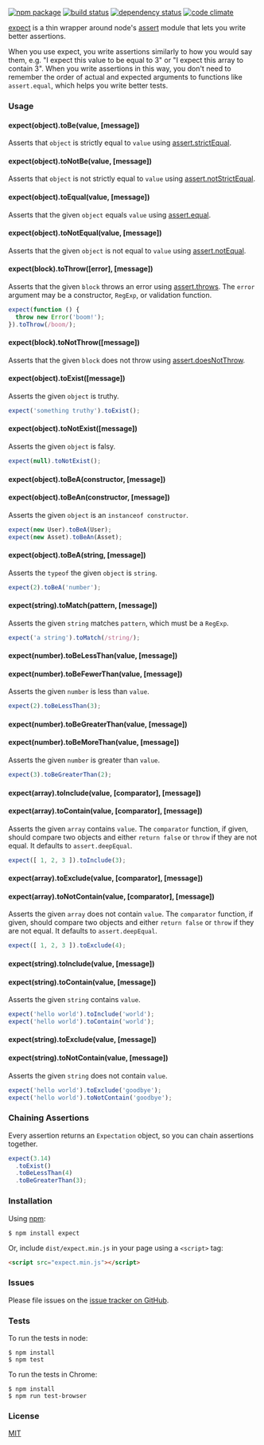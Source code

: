[![npm package](https://img.shields.io/npm/v/expect.svg?style=flat-square)](https://www.npmjs.org/package/expect)
[![build status](https://img.shields.io/travis/mjackson/expect.svg?style=flat-square)](https://travis-ci.org/mjackson/expect)
[![dependency status](https://img.shields.io/david/mjackson/expect.svg?style=flat-square)](https://david-dm.org/mjackson/expect)
[![code climate](https://img.shields.io/codeclimate/github/mjackson/expect.svg?style=flat-square)](https://codeclimate.com/github/mjackson/expect)

[expect](https://github.com/mjackson/expect) is a thin wrapper around node's [assert](http://nodejs.org/api/assert.html) module that lets you write better assertions.

When you use expect, you write assertions similarly to how you would say them, e.g. "I expect this value to be equal to 3" or "I expect this array to contain 3". When you write assertions in this way, you don't need to remember the order of actual and expected arguments to functions like `assert.equal`, which helps you write better tests.

### Usage

#### expect(object).toBe(value, [message])

Asserts that `object` is strictly equal to `value` using [assert.strictEqual](http://nodejs.org/api/assert.html#assert_assert_strictequal_actual_expected_message).

#### expect(object).toNotBe(value, [message])

Asserts that `object` is not strictly equal to `value` using [assert.notStrictEqual](http://nodejs.org/api/assert.html#assert_assert_notstrictequal_actual_expected_message).

#### expect(object).toEqual(value, [message])

Asserts that the given `object` equals `value` using [assert.equal](http://nodejs.org/api/assert.html#assert_assert_equal_actual_expected_message).

#### expect(object).toNotEqual(value, [message])

Asserts that the given `object` is not equal to `value` using [assert.notEqual](http://nodejs.org/api/assert.html#assert_assert_notequal_actual_expected_message).

#### expect(block).toThrow([error], [message])

Asserts that the given `block` throws an error using [assert.throws](http://nodejs.org/api/assert.html#assert_assert_throws_block_error_message). The `error` argument may be a constructor, `RegExp`, or validation function.

```js
expect(function () {
  throw new Error('boom!');
}).toThrow(/boom/);
```

#### expect(block).toNotThrow([message])

Asserts that the given `block` does not throw using [assert.doesNotThrow](http://nodejs.org/api/assert.html#assert_assert_doesnotthrow_block_message).

#### expect(object).toExist([message])

Asserts the given `object` is truthy.

```js
expect('something truthy').toExist();
```

#### expect(object).toNotExist([message])

Asserts the given `object` is falsy.

```js
expect(null).toNotExist();
```

#### expect(object).toBeA(constructor, [message])
#### expect(object).toBeAn(constructor, [message])

Asserts the given `object` is an `instanceof constructor`.

```js
expect(new User).toBeA(User);
expect(new Asset).toBeAn(Asset);
```

#### expect(object).toBeA(string, [message])

Asserts the `typeof` the given `object` is `string`.

```js
expect(2).toBeA('number');
```

#### expect(string).toMatch(pattern, [message])

Asserts the given `string` matches `pattern`, which must be a `RegExp`.

```js
expect('a string').toMatch(/string/);
```

#### expect(number).toBeLessThan(value, [message])
#### expect(number).toBeFewerThan(value, [message])

Asserts the given `number` is less than `value`.

```js
expect(2).toBeLessThan(3);
```

#### expect(number).toBeGreaterThan(value, [message])
#### expect(number).toBeMoreThan(value, [message])

Asserts the given `number` is greater than `value`.

```js
expect(3).toBeGreaterThan(2);
```

#### expect(array).toInclude(value, [comparator], [message])
#### expect(array).toContain(value, [comparator], [message])

Asserts the given `array` contains `value`. The `comparator` function, if given, should compare two objects and either `return false` or `throw` if they are not equal. It defaults to `assert.deepEqual`.

```js
expect([ 1, 2, 3 ]).toInclude(3);
```

#### expect(array).toExclude(value, [comparator], [message])
#### expect(array).toNotContain(value, [comparator], [message])

Asserts the given `array` does not contain `value`. The `comparator` function, if given, should compare two objects and either `return false` or `throw` if they are not equal. It defaults to `assert.deepEqual`.

```js
expect([ 1, 2, 3 ]).toExclude(4);
```

#### expect(string).toInclude(value, [message])
#### expect(string).toContain(value, [message])

Asserts the given `string` contains `value`.

```js
expect('hello world').toInclude('world');
expect('hello world').toContain('world');
```

#### expect(string).toExclude(value, [message])
#### expect(string).toNotContain(value, [message])

Asserts the given `string` does not contain `value`.

```js
expect('hello world').toExclude('goodbye');
expect('hello world').toNotContain('goodbye');
```

### Chaining Assertions

Every assertion returns an `Expectation` object, so you can chain assertions together.

```js
expect(3.14)
  .toExist()
  .toBeLessThan(4)
  .toBeGreaterThan(3);
```

### Installation

Using [npm](https://www.npmjs.org/):

    $ npm install expect

Or, include `dist/expect.min.js` in your page using a `<script>` tag:

```html
<script src="expect.min.js"></script>
```

### Issues

Please file issues on the [issue tracker on GitHub](https://github.com/mjackson/expect/issues).

### Tests

To run the tests in node:

    $ npm install
    $ npm test

To run the tests in Chrome:

    $ npm install
    $ npm run test-browser

### License

[MIT](http://opensource.org/licenses/MIT)
